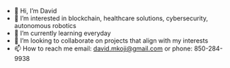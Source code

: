- 👋 Hi, I’m David
- 👀 I’m interested in  blockchain, healthcare solutions, cybersecurity, autonomous robotics 
- 🌱 I’m currently learning everyday
- 💞️ I’m looking to collaborate on projects that align with my interests
- 📫 How to reach me email: david.mkoji@gmail.com or phone: 850-284-9938

